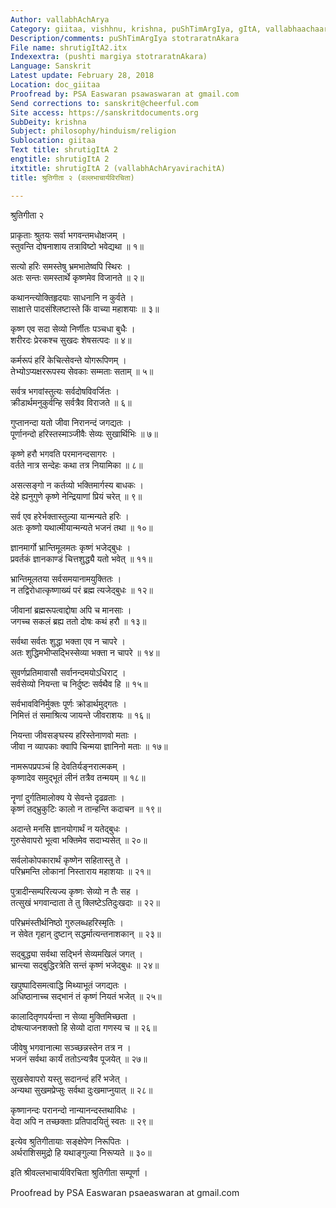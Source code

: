 ```yaml
---
Author: vallabhAchArya
Category: giitaa, vishhnu, krishna, puShTimArgIya, gItA, vallabhaachaarya
Description/comments: puShTimArgIya stotraratnAkara
File name: shrutigItA2.itx
Indexextra: (pushti margiya stotraratnAkara)
Language: Sanskrit
Latest update: February 28, 2018
Location: doc_giitaa
Proofread by: PSA Easwaran psawaswaran at gmail.com
Send corrections to: sanskrit@cheerful.com
Site access: https://sanskritdocuments.org
SubDeity: krishna
Subject: philosophy/hinduism/religion
Sublocation: giitaa
Text title: shrutigItA 2
engtitle: shrutigItA 2
itxtitle: shrutigItA 2 (vallabhAchAryavirachitA)
title: श्रुतिगीता २ (वल्लभाचार्यविरचिता)

---
```

  
 श्रुतिगीता २   
  
प्राकृताः श्रुतयः सर्वा भगवन्तमधोक्षजम् ।  
स्तुवन्ति दोषनाशाय तत्राविष्टो भवेद्यथा ॥ १॥  
  
सत्यो हरिः समस्तेषु भ्रमभातेष्वपि स्थिरः ।  
अतः सन्तः समस्तार्थे कृष्णमेव विजानते ॥ २॥  
  
कथानन्त्योक्तिहृदयाः साधनानि न कुर्वते ।  
साक्षात्ते पादसंश्लिष्टास्ते किं वाच्या महाशयाः ॥ ३॥  
  
कृष्ण एव सदा सेव्यो निर्णीतः पञ्चधा बुधैः ।  
शरीरदः प्रेरकश्च सुखदः शेषसत्पदः ॥ ४॥  
  
कर्मरूपं हरिं केचित्सेवन्ते योगरूपिणम् ।  
तेभ्योऽप्यक्षररूपस्य सेवकाः सम्मताः सताम् ॥ ५॥  
  
सर्वत्र भगवांस्तुत्यः सर्वदोषविवर्जितः ।  
क्रीडार्थमनुकुर्वन्हि सर्वत्रैव विराजते ॥ ६॥  
  
गुप्तानन्दा यतो जीवा निरानन्दं जगद्यतः ।  
पूर्णानन्दो हरिस्तस्माञ्जीवैः सेव्यः सुखार्थिभिः ॥ ७॥  
  
कृष्णे हरौ भगवति परमानन्दसागरः ।  
वर्तते नात्र सन्देहः कथा तत्र नियामिका ॥ ८॥  
  
असत्सङ्गो न कर्तव्यो भक्तिमार्गस्य बाधकः ।  
देहे ह्यनुगुणे कृष्णे नेन्द्रियाणां प्रियं चरेत् ॥ ९॥  
  
सर्व एव हरेर्भक्तास्तुल्या यान्मन्यते हरिः ।  
अतः कृष्णो यथात्मीयान्मन्यते भजनं तथा ॥ १०॥  
  
ज्ञानमार्गो भ्रान्तिमूलमतः कृष्णं भजेद्बुधः ।  
प्रवर्तकं ज्ञानकाण्डं चित्तशुद्ध्यै यतो भवेत् ॥ ११॥  
  
भ्रान्तिमूलतया सर्वसमयानामयुक्तितः ।  
न तद्विरोधात्कृष्णाख्यं परं ब्रह्म त्यजेद्बुधः ॥ १२॥  
  
जीवानां ब्रह्मरूपत्वाद्दोषा अपि च मानसाः ।  
जगच्च सकलं ब्रह्य ततो दोषः कथं हरौ ॥ १३॥  
  
सर्वथा सर्वतः शुद्धा भक्ता एव न चापरे ।  
अतः शुद्धिमभीप्सद्भिस्सेव्या भक्ता न चापरे ॥ १४॥  
  
सुवर्णप्रतिमावासौ सर्वानन्दमयोऽधिराट् ।  
सर्वसेव्यो नियन्ता च निर्दुष्टः सर्वथैव हि ॥ १५॥  
  
सर्वभावविनिर्मुक्तः पूर्णः क्रोडार्थमुद्गतः ।  
निमित्तं तं समाश्रित्य जायन्ते जीवराशयः ॥ १६॥  
  
नियन्ता जीवसङ्घस्य हरिस्तेनाणवो मताः ।  
जीवा न व्यापकाः क्वापि चिन्मया ज्ञानिनो मताः ॥ १७॥  
  
नामरूपप्रपञ्चं हि देवतिर्यङ्नरात्मकम् ।  
कृष्णादेव समुद्भूतं लीनं तत्रैव तन्मयम् ॥ १८॥  
  
नॄणां दुर्गतिमालोक्य ये सेवन्ते दृढव्रताः ।  
कृष्णं तद्भ्रुकुटिः कालो न तान्हन्ति कदाचन ॥ १९॥  
  
अदान्ते मनसि ज्ञानयोगार्थं न यतेद्बुधः ।  
गुरुसेवापरो भूत्वा भक्तिमेव सदाभ्यसेत् ॥ २०॥  
  
सर्वलोकोपकारार्थं कृष्णेन सहितास्तु ते ।  
परिभ्रमन्ति लोकानां निस्ताराय महाशयाः ॥ २१॥  
  
पुत्रादीन्सम्परित्यज्य कृष्णः सेव्यो न तैः सह ।  
तत्सुखं भगवान्दाता ते तु क्लिष्टेऽतिदुःखदाः ॥ २२॥  
  
परिभ्रमंस्तीर्थनिष्ठो गुरुलब्धहरिस्मृतिः ।  
न सेवेत गृहान् दुष्टान् सद्धर्मात्यन्तनाशकान् ॥ २३॥  
  
सद्बुद्ध्या सर्वथा सद्भिर्न सेव्यमखिलं जगत् ।  
भ्रान्त्या सद्बुद्धिरत्रेति सन्तं कृष्णं भजेद्बुधः ॥ २४॥  
  
खपुष्पादिसमत्वाद्धि मिथ्याभूतं जगद्यतः ।  
अधिष्ठानाच्च सद्भानं तं कृष्णं नियतं भजेत् ॥ २५॥  
  
कालादितृणपर्यन्ता न सेव्या मुक्तिमिच्छता ।  
दोषत्याजनशक्तो हि सेव्यो दाता गणस्य च ॥ २६॥  
  
जीवेषु भगवानात्मा सञ्च्छन्नस्तेन तत्र न ।  
भजनं सर्वथा कार्यं ततोऽन्यत्रैव पूजयेत् ॥ २७॥  
  
सुखसेवापरो यस्तु सदानन्दं हरिं भजेत् ।  
अन्यथा सुखमप्रेप्सुः सर्वथा दुःखमाप्नुयात् ॥ २८॥  
  
कृष्णानन्दः परानन्दो नान्यानन्दस्तथाविधः ।  
वेदा अपि न तच्छक्ताः प्रतिपादयितुं स्वतः ॥ २९॥  
  
इत्येव श्रुतिगीतायाः सङ्क्षेपेण निरूपितः ।  
अर्थराशिसमुद्रो हि यथाङ्गुल्या निरूप्यते ॥ ३०॥  
  
इति श्रीवल्लभाचार्यविरचिता श्रुतिगीता सम्पूर्णा ।  
  
  
Proofread by PSA Easwaran psaeaswaran at gmail.com  
  
